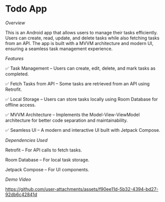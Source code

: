 # Todo App

*Overview*

This is an Android app that allows users to manage their tasks efficiently. Users can create, read, update, and delete tasks while also fetching tasks from an API. The app is built with a MVVM architecture and modern UI, ensuring a seamless task management experience.


*Features*

✅ Task Management – Users can create, edit, delete, and mark tasks as completed.

✅ Fetch Tasks from API – Some tasks are retrieved from an API using Retrofit.

✅ Local Storage – Users can store tasks locally using Room Database for offline access.

✅ MVVM Architecture – Implements the Model-View-ViewModel architecture for better code separation and maintainability.

✅ Seamless UI – A modern and interactive UI built with Jetpack Compose.

*Dependencies Used*

Retrofit – For API calls to fetch tasks.

Room Database – For local task storage.

Jetpack Compose – For UI components.


*Demo Video*

https://github.com/user-attachments/assets/f90ee11d-5b32-4394-bd27-92db6c42841d

